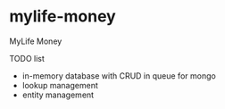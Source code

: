 # mylife-money
MyLife Money

TODO list
 - in-memory database with CRUD in queue for mongo
 - lookup management
 - entity management
